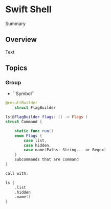 # Swift Shell

<!--@START_MENU_TOKEN@-->Summary<!--@END_MENU_TOKEN@-->

## Overview

<!--@START_MENU_TOKEN@-->Text<!--@END_MENU_TOKEN@-->

## Topics

### <!--@START_MENU_TOKEN@-->Group<!--@END_MENU_TOKEN@-->

- <!--@START_MENU_TOKEN@-->``Symbol``<!--@END_MENU_TOKEN@-->

``` swift
@resultBuilder
    struct FlagBuilder

ls(@FlagBuilder flags: () -> Flags ) 
struct Command {

    static func run()
    enum Flags {
        case list,
        case hidden,
        case name(Paths: String... or Regex)
    }
    subcommands that are command
}

call with:

ls {
    .list
    .hidden
    .name()
}
```
